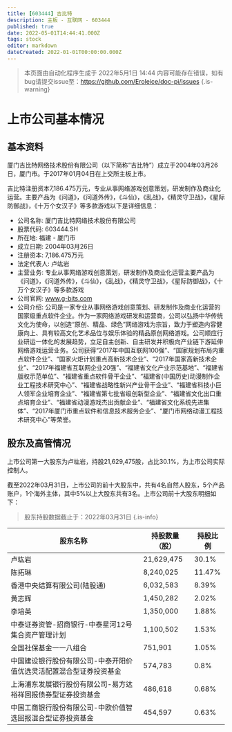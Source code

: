 ```yaml
---
title: [603444] 吉比特
description: 主板 - 互联网 - 603444
published: true
date: 2022-05-01T14:44:41.000Z
tags: stock
editor: markdown
dateCreated: 2022-01-01T00:00:00.000Z
---
```


> 本页面由自动化程序生成于 2022年5月1日 14:44
> 内容可能存在错误，如有bug请提交issue至：https://github.com/Eroleice/doc-pi/issues
{.is-warning}

# 上市公司基本情况

## 基本资料

厦门吉比特网络技术股份有限公司（以下简称“吉比特”）成立于2004年03月26日，厦门市。于2017年01月04日在上交所主板上市。

吉比特注册资本7,186.475万元，专业从事网络游戏创意策划，研发制作及商业化运营。主要产品为《问道》，《问道外传》，《斗仙》，《乱战》，《精灵守卫战》，《星际防御战》，《十万个女汉子》等多款游戏以下是详细信息：

- 公司名称: 厦门吉比特网络技术股份有限公司
- 股票代码: 603444.SH
- 所在地: 福建 - 厦门市
- 成立日期: 2004年03月26日
- 注册资本: 7,186.475万元
- 法定代表人: 卢竑岩
- 主营业务: 专业从事网络游戏创意策划，研发制作及商业化运营主要产品为《问道》，《问道外传》，《斗仙》，《乱战》，《精灵守卫战》，《星际防御战》，《十万个女汉子》等多款游戏
- 公司官网: www.g-bits.com
- 公司介绍: 公司是一家专业从事网络游戏创意策划、研发制作及商业化运营的国家级重点软件企业。作为一家网络游戏研发和运营商，公司以弘扬中华传统文化为使命，以创造“原创、精品、绿色”网络游戏为宗旨，致力于塑造内容健康向上、具有较高文化艺术品位与娱乐体验的精品原创网络游戏。公司顺应行业研运一体化的发展趋势，立足自主创新、自主研发并积极向产业链下游延伸网络游戏运营业务。公司获得“2017年中国互联网100强”、“国家规划布局内重点软件企业”、“国家火炬计划重点高新技术企业”、“2017年国家高新技术企业”、“2017年福建省互联网企业20强”、“福建省文化产业示范基地”、“福建省版权示范单位”、“福建省重点软件骨干企业”、“福建省(中国历史)动漫制作企业工程技术研究中心”、“福建省战略性新兴产业骨干企业”、“福建省科技小巨人领军企业培育企业”、“福建省第七批省级创新型企业”、“福建省文化出口重点培育企业”、“福建省动漫游戏杰出贡献企业”、“福建省文化系统先进集体”、“2017年厦门市重点软件和信息技术服务企业”、“厦门市网络动漫工程技术研究中心”等荣誉。


## 股东及高管情况

上市公司第一大股东为卢竑岩，持股21,629,475股，占比30.1%，为上市公司实际控制人。

截至2022年03月31日，上市公司的前十大股东中，共有4名自然人股东，5个产品账户，1个海外主体，其中5%以上大股东共有3名。上市公司前十大股东明细如下：

> 股东持股数据截止于：2022年03月31日
{.is-info}

| 股东名称 | 持股数量（股） | 持股比例 |
| --- | --- | --- |
| 卢竑岩 | 21,629,475 | 30.1% |
| 陈拓琳 | 8,240,025 | 11.47% |
| 香港中央结算有限公司(陆股通) | 6,032,583 | 8.39% |
| 黄志辉 | 1,450,282 | 2.02% |
| 李培英 | 1,350,000 | 1.88% |
| 中泰证券资管-招商银行-中泰星河12号集合资产管理计划 | 1,100,502 | 1.53% |
| 全国社保基金一一八组合 | 751,901 | 1.05% |
| 中国建设银行股份有限公司-中泰开阳价值优选灵活配置混合型证券投资基金 | 574,783 | 0.8% |
| 上海浦东发展银行股份有限公司-易方达裕祥回报债券型证券投资基金 | 486,618 | 0.68% |
| 中国工商银行股份有限公司-中欧价值智选回报混合型证券投资基金 | 454,597 | 0.63% |




